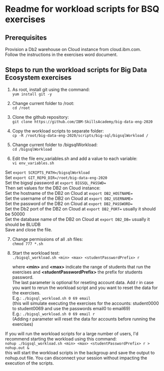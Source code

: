 # Readme for workload scripts for BSQ exercises
## Prerequisites
Provision a Db2 warehouse on Cloud instance from cloud.ibm.com. <br>Follow the instructions in the exercises word document.
## Steps to run the workload scripts for Big Data Ecosystem exercises
1. As root, install git using the command:<br>
`yum install git -y`
  
2. Change current folder to /root:<br>
`cd /root`

3. Clone the github repository:<br>
`git clone https://github.com/IBM-SkillsAcademy/big-data-eng-2020`

4. Copy the workload scripts to separate folder:<br>
`cp -R /root/big-data-eng-2020/scripts/big-sql/bigsqlWorkload /`

5. Change current folder to /bigsqlWorkload:<br>
`cd /bigsqlWorkload`

6. Edit the file env_variables.sh and add a value to each variable:<br>
`vi env_variables.sh`

Set `export SCRIPTS_PATH=/bigsqlWorkload`<br>
Set `export GIT_REPO_DIR=/root/big-data-eng-2020`<br>
Set the bigsql password at `export BIGSQL_PASSWD=`<br>
Then set values for the DB2 on Cloud instance:<br>
Set the hostname of the DB2 on Cloud at `export DB2_HOSTNAME=`<br>
Set the username of the DB2 on Cloud at `export DB2_USERNAME=`<br>
Set the password of the DB2 on Cloud at `export DB2_PASSWORD=`<br>
Set the Db2 port of the DB2 on Cloud at `export DB2_PORT=` usually it should be 50000<br>
Set the database name of the DB2 on Cloud at `export DB2_DB=` usually it should be BLUDB<br>
Save and close the file.<br>

7. Change permissions of all .sh files:<br>
`chmod 777 *.sh`

8. Start the workload test:<br>
`./bigsql_workload.sh <min> <max> <studentPasswordPrefix> r`

   where **\<min\>** and **\<max\>** indicate the range of students that run the exercises and **\<studentPasswordPrefix\>** the prefix for students password.
   <br> The last parameter is optional for reseting account data. Add r in case you want to rerun the workload script and you want to reset the data for the exercises.
   <br>E.g.: `./bigsql_workload.sh 0 69 email` 
   <br> (this will simulate executing the exercises for the accounts: student0000 to student0069 and use the passwords email0 to email69)
   <br>E.g.: `./bigsql_workload.sh 0 69 email r`
   <br> (Adding r parameter will reset the data for accounts before running the exercises)

If you will run the workload scripts for a large number of users, I'd recommend starting the workload using this command:<br>
`nohup ./bigsql_workload.sh <min> <max> <studentPasswordPrefix> r > nohup.out &`<br>
this will start the workload scripts in the backgroup and save the output to nohup.out file. You can disconnect your session without impacting the execution of the scripts.<br><br>




